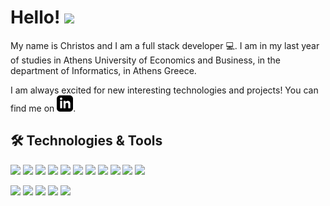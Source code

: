 # Hello! <img src="https://raw.githubusercontent.com/MartinHeinz/MartinHeinz/master/wave.gif" width="30px">

My name is Christos and I am a full stack developer 💻. I am in my last year of studies in Athens University of Economics and Business, in the department of Informatics, in Athens Greece. 

I am always excited for new interesting technologies and projects! You can find me on [![LinkedIn][3.1]][3].

🛠️ **Technologies & Tools**
---
![](https://img.shields.io/badge/Code-Python-informational?style=flat&logo=python&logoColor=white&color=2bbc8a)
![](https://img.shields.io/badge/Code-JavaScript-informational?style=flat&logo=javascript&logoColor=white&color=2bbc8a)
![](https://img.shields.io/badge/Code-Java-informational?style=flat&logo=java&logoColor=white&color=2bbc8a)
![](https://img.shields.io/badge/Code-React-informational?style=flat&logo=react&logoColor=white&color=2bbc8a)
![](https://img.shields.io/badge/Code-React_native-informational?style=flat&logo=react&logoColor=white&color=2bbc8a)
![](https://img.shields.io/badge/Code-Vue-informational?style=flat&logo=vue.js&logoColor=white&color=2bbc8a)
![](https://img.shields.io/badge/Code-Nuxt-informational?style=flat&logo=nuxt.js&logoColor=white&color=2bbc8a)
![](https://img.shields.io/badge/Code-Flask-informational?style=flat&logo=flask&logoColor=white&color=2bbc8a)
![](https://img.shields.io/badge/Code-Android_native-informational?style=flat&logo=android&logoColor=white&color=2bbc8a)
![](https://img.shields.io/badge/Tool-Node-informational?style=flat&logo=node.js&logoColor=white&color=2bbc8a)
![](https://img.shields.io/badge/Tools-PostgreSQL-informational?style=flat&logo=postgresql&logoColor=white&color=2bbc8a)

![](https://img.shields.io/badge/Editor-IntelliJ_IDEA-informational?style=flat&logo=intellij-idea&logoColor=white&color=2bbc8a)
![](https://img.shields.io/badge/Editor-VS_code-informational?style=flat&logo=visual-studio-code&logoColor=white&color=2bbc8a)
![](https://img.shields.io/badge/Editor-Pycharm-informational?style=flat&logo=pycharm&logoColor=white&color=2bbc8a)
![](https://img.shields.io/badge/Editor-Web_Storm-informational?style=flat&logo=webstorm&logoColor=white&color=2bbc8a)
![](https://img.shields.io/badge/Editor-Android_Studio-informational?style=flat&logo=android-studio&logoColor=white&color=2bbc8a)

[3.1]: https://github.com/ChrisCharma/ChrisCharma/blob/main/iconmonstr-linkedin-3.svg 
[3]: https://www.linkedin.com/in/christos-charmantas-b5481a1b7/
